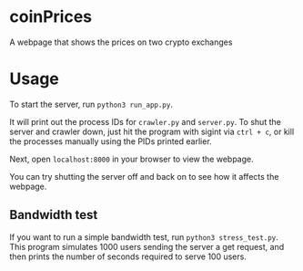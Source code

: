 # coinPrices
A webpage that shows the prices on two crypto exchanges

# Usage
To start the server, run `python3 run_app.py`.

It will print out the process IDs for `crawler.py` and `server.py`.
To shut the server and crawler down, just hit the program with sigint via `ctrl + c`, or kill the processes
manually using the PIDs printed earlier.

Next, open `localhost:8000` in your browser to view the webpage.

You can try shutting the server off and back on to see how it affects the webpage.


## Bandwidth test
If you want to run a simple bandwidth test, run `python3 stress_test.py`. This program simulates 1000 users sending the server a get request, and then prints the number of seconds required to serve 100 users.

